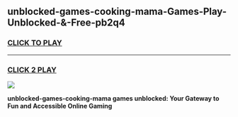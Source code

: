 
## unblocked-games-cooking-mama-Games-Play-Unblocked-&-Free-pb2q4
<h3>
<a href="https://premium76.site?title=unblocked-games-cooking-mama&ref=24A">CLICK TO PLAY</a></h3>
<hr>

<h3>
<a href="https://premium76.site?title=unblocked-games-cooking-mama&ref=24A">CLICK 2 PLAY</a>
  
</h3>

<a href="https://premium76.site?title=unblocked-games-cooking-mama&ref=24A"><img src="https://clearcache.store/games.png"></a>


**unblocked-games-cooking-mama games unblocked: Your Gateway to Fun and Accessible Online Gaming**
